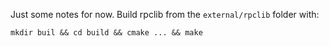 Just some notes for now.
Build rpclib from the `external/rpclib` folder with:
```
mkdir buil && cd build && cmake ... && make 
```
